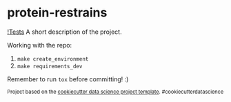 protein-restrains
==============================

[!Tests](https://github.com/ja-nina/protein-restrains/actions/workflows/tests.yml/badge.svg)
A short description of the project.


Working with the repo:
1. ```make create_environment```
2. ```make requirements_dev```

Remember to run ```tox``` before committing! :)


<p><small>Project based on the <a target="_blank" href="https://drivendata.github.io/cookiecutter-data-science/">cookiecutter data science project template</a>. #cookiecutterdatascience</small></p>
